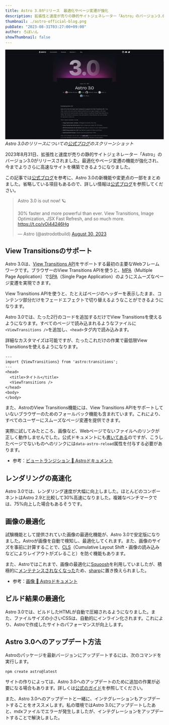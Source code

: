 ```yaml
---
title: Astro 3.0がリリース　最適化やページ変遷が強化
description: 拡張性と速度が売りの静的サイトジェネレーター「Astro」のバージョン3.0がリリースされました。最適化やページ変遷の機能が強化され、今までよりさらに高速なサイトを構築できるようになりました。
thumbnail: ./astro-official-blog.png
pubDate: "2023-08-31T03:27:00+09:00"
author: ろぼいん
showThumbnail: false
---
```


![Astro 3.0のリリースを知らせる公式ブログのスクリーンショット](./astro-official-blog.png)
*Astro 3.0のリリースについての[公式ブログ](https://astro.build/blog/astro-3/)のスクリーンショット*

2023年8月31日、拡張性と速度が売りの静的サイトジェネレーター「Astro」のバージョン3.0がリリースされました。最適化やページ変遷の機能が強化され、今までよりさらに高速なサイトを構築できるようになりました。

この記事では[公式ブログ](https://astro.build/blog/astro-3/)を参考に、Astro 3.0の新機能や変更点の一部をまとめました。省略している項目もあるので、詳しい情報は[公式ブログ](https://astro.build/blog/astro-3/)を参照してください。

<blockquote class="twitter-tweet" data-dnt="true" data-theme="dark"><p lang="en" dir="ltr">Astro 3.0 is out now! 🪐<br><br>30% faster and more powerful than ever. View Transitions, Image Optimization, JSX Fast Refresh, and so much more. <a href="https://t.co/vOi44246Hg">https://t.co/vOi44246Hg</a></p>&mdash; Astro (@astrodotbuild) <a href="https://twitter.com/astrodotbuild/status/1696900204853698767?ref_src=twsrc%5Etfw">August 30, 2023</a></blockquote> <script async src="https://platform.twitter.com/widgets.js" charset="utf-8"></script>

## View Transitionsのサポート

Astro 3.0は、[View Transitions API](https://developer.mozilla.org/en-US/docs/Web/API/View_Transitions_API)をサポートする最初の主要なWebフレームワークです。ブラウザーのView Transitions APIを使うと、[MPA](https://e-words.jp/w/%E3%83%9E%E3%83%AB%E3%83%81%E3%83%9A%E3%83%BC%E3%82%B8%E3%82%A2%E3%83%97%E3%83%AA%E3%82%B1%E3%83%BC%E3%82%B7%E3%83%A7%E3%83%B3.html)（Multiple Page Application）で[SPA](https://e-words.jp/w/%E3%82%B7%E3%83%B3%E3%82%B0%E3%83%AB%E3%83%9A%E3%83%BC%E3%82%B8%E3%82%A2%E3%83%97%E3%83%AA%E3%82%B1%E3%83%BC%E3%82%B7%E3%83%A7%E3%83%B3.html)（Single Page Application）のようにスムーズなページ変遷を実現できます。

View Transitions APIを使うと、たとえばページのヘッダーを表示したまま、コンテンツ部分だけをフェードエフェクトで切り替えるようなことができるようになります。

Astro 3.0では、たった2行のコードを追加するだけでView Transitionsを使えるようになります。すべてのページで読み込まれるようなファイルに``<ViewTransitions />``を追加し、``<head>``タグ内で読み込みます。

詳細なカスタマイズは可能ですが、たったこれだけの作業で最低限View Transitionsを使えるようになります。

```astro
---
import {ViewTransitions} from 'astro:transitions';
---
<head>
  <title>タイトル</title>
  <ViewTransitions />
</head>
<body>
</body>
```

また、AstroのView Transitions機能には、View Transitions APIをサポートしていないブラウザーのためのフォールバック機能も含まれています。これにより、すべてのユーザーにスムーズなページ変遷を提供できます。

実際に試してみたところ、画像など、Webページでないファイルへのリンクが正しく動作しませんでした。公式ドキュメントにも[書いてある](https://docs.astro.build/ja/guides/view-transitions/#%E3%82%AF%E3%83%A9%E3%82%A4%E3%82%A2%E3%83%B3%E3%83%88%E3%82%B5%E3%82%A4%E3%83%89%E3%83%8A%E3%83%93%E3%82%B2%E3%83%BC%E3%82%B7%E3%83%A7%E3%83%B3%E3%81%AE%E9%98%B2%E6%AD%A2)のですが、こうしたページでないものへのリンクには``data-astro-reload``属性を付与する必要があります。

- 参考：[ビュートランジション 🚀 Astroドキュメント](https://docs.astro.build/ja/guides/view-transitions/)

## レンダリングの高速化

Astro 3.0では、レンダリング速度が大幅に向上しました。ほとんどのコンポーネントはAstro 2.9と比較して30%高速になりました。複雑なベンチマークでは、75%向上した場合もあるそうです。

## 画像の最適化

試験機能として提供されていた画像の最適化機能が、Astro 3.0で安定版になりました。Astroが画像を自動で検知し、最適化してくれます。また、画像のサイズを事前に計算することで、[CLS](https://web.dev/i18n/ja/cls/)（Cumulative Layout Shift・画像の読み込みなどによりレイアウトがズレること）を防ぐ機能もあります。

また、Astroではこれまで、画像の最適化に[Squoosh](https://github.com/GoogleChromeLabs/squoosh)を利用していましたが、積極的に[メンテナンスされなくなった](https://github.com/GoogleChromeLabs/squoosh/issues/1304#issuecomment-1369801368)ため、[sharp](https://github.com/lovell/sharp)に置き換えられました。

- 参考：[画像 🚀 Astroドキュメント](https://docs.astro.build/ja/guides/images/)

## ビルド結果の最適化

Astro 3.0では、ビルドしたHTMLが自動で圧縮されるようになりました。また、ファイルサイズの小さいCSSは、自動的にインライン化されます。これにより、Astroで作成したサイトのパフォーマンスが向上します。

## Astro 3.0へのアップデート方法

Astroのパッケージを最新バージョンにアップデートするには、次のコマンドを実行します。

```console
npm create astro@latest
```

サイトの作りによっては、Astro 3.0へのアップデートのために追加の作業が必要になる場合もあります。詳しくは[公式のガイド](https://docs.astro.build/en/guides/upgrade-to/v3/)を参照してください。

また、Astro 3.0へのアップデートと一緒に、インテグレーションもアップデートすることをオススメします。私の環境ではAstro 3.0にアップデートしたあと、mdxファイルでエラーが発生しましたが、インテグレーションをアップデートすることで解決しました。
